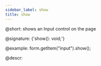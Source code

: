 ```yaml
---
sidebar_label: show
title: show
---          
```


@short: shows an Input control on the page
 
@signature: {'show(): void;'}

@example:
form.getItem("input").show();

@descr:
